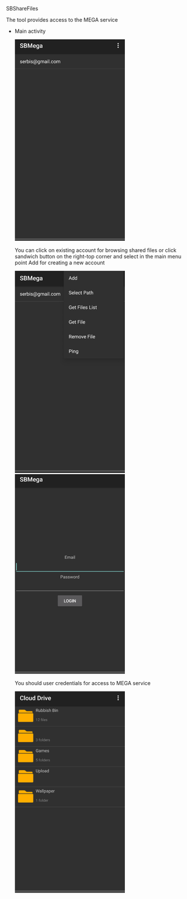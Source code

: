 SBShareFiles

The tool provides access to the MEGA service

- Main activity

  <img src="img/main_activity.png" alt="main activity" style="width:300px;"/>

  You can click on existing account for browsing shared files or click sandwich button on the right-top corner and select in the main menu point Add for creating a new account

  <img src="img/main_menu.png" alt="main menu" style="width:300px;"/>

  <img src="img/add_account_activity.png" alt="add account activity" style="width:300px;"/>

  You should user credentials for access to MEGA service

  <img src="img/browser_activity.png" alt="browser activity" style="width:300px;"/>